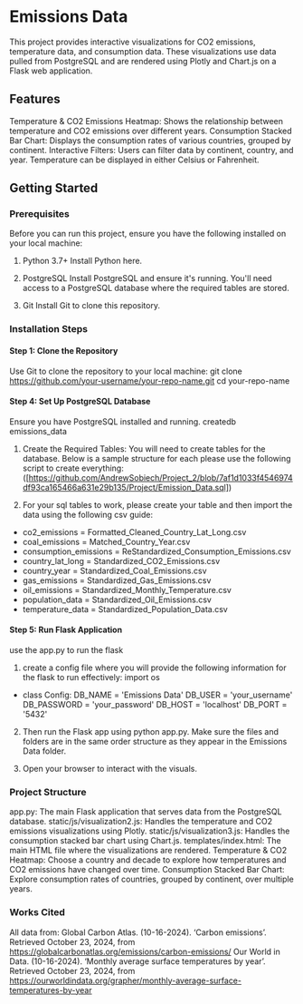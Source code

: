 # Emissions Data
This project provides interactive visualizations for CO2 emissions, temperature data, and consumption data. These visualizations use data pulled from PostgreSQL and are rendered using Plotly and Chart.js on a Flask web application.

## Features
Temperature & CO2 Emissions Heatmap: Shows the relationship between temperature and CO2 emissions over different years.
Consumption Stacked Bar Chart: Displays the consumption rates of various countries, grouped by continent.
Interactive Filters: Users can filter data by continent, country, and year. Temperature can be displayed in either Celsius or Fahrenheit.

## Getting Started
### Prerequisites
Before you can run this project, ensure you have the following installed on your local machine:

1. Python 3.7+
     Install Python here.

2. PostgreSQL
     Install PostgreSQL and ensure it's running. You'll need access to a PostgreSQL database where the required tables are stored.

3. Git
     Install Git to clone this repository.

### Installation Steps
#### Step 1: Clone the Repository
Use Git to clone the repository to your local machine:
git clone https://github.com/your-username/your-repo-name.git
cd your-repo-name

#### Step 4: Set Up PostgreSQL Database
Ensure you have PostgreSQL installed and running.
createdb emissions_data

1. Create the Required Tables: You will need to create tables for the database. Below is a sample structure for each please use the following script to create everything:
([https://github.com/AndrewSobiech/Project_2/blob/7af1d1033f4546974df93ca165466a631e29b135/Project/Emission_Data.sql])

2. For your sql tables to work, please create your table and then import the data using the following csv guide:
- co2_emissions = Formatted_Cleaned_Country_Lat_Long.csv
- coal_emissions = Matched_Country_Year.csv
- consumption_emissions = ReStandardized_Consumption_Emissions.csv
- country_lat_long = Standardized_CO2_Emissions.csv
- country_year = Standardized_Coal_Emissions.csv
- gas_emissions = Standardized_Gas_Emissions.csv
- oil_emissions = Standardized_Monthly_Temperature.csv
- population_data = Standardized_Oil_Emissions.csv
- temperature_data = Standardized_Population_Data.csv

#### Step 5: Run Flask Application
use the app.py to run the flask 

1. create a config file where you will provide the following information for the flask to run effectively:
import os

- class Config:
    DB_NAME = 'Emissions Data'
    DB_USER = 'your_username'
    DB_PASSWORD = 'your_password'
    DB_HOST = 'localhost'
    DB_PORT = '5432'
  
2. Then run the Flask app using python app.py. Make sure the files and folders are in the same order structure as they appear in the Emissions Data folder.
   
3. Open your browser to interact with the visuals. 

### Project Structure
app.py: The main Flask application that serves data from the PostgreSQL database.
static/js/visualization2.js: Handles the temperature and CO2 emissions visualizations using Plotly.
static/js/visualization3.js: Handles the consumption stacked bar chart using Chart.js.
templates/index.html: The main HTML file where the visualizations are rendered.
Temperature & CO2 Heatmap: Choose a country and decade to explore how temperatures and CO2 emissions have changed over time.
Consumption Stacked Bar Chart: Explore consumption rates of countries, grouped by continent, over multiple years.

### Works Cited 
All data from: 
Global Carbon Atlas. (10-16-2024). ‘Carbon emissions’. Retrieved October 23, 2024, from https://globalcarbonatlas.org/emissions/carbon-emissions/
Our World in Data. (10-16-2024). ‘Monthly average surface temperatures by year’. Retrieved October 23, 2024, from https://ourworldindata.org/grapher/monthly-average-surface-temperatures-by-year
